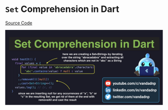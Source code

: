 # `Set` Comprehension in Dart

[Source Code](../source/set-comprehension-in-dart.jpg)

![](../images/set-comprehension-in-dart.jpg)
